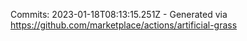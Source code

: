 Commits: 2023-01-18T08:13:15.251Z - Generated via https://github.com/marketplace/actions/artificial-grass
<br>
